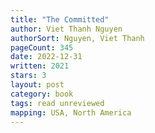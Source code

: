 ```yaml
---
title: "The Committed"
author: Viet Thanh Nguyen
authorSort: Nguyen, Viet Thanh
pageCount: 345
date: 2022-12-31
written: 2021
stars: 3
layout: post
category: book
tags: read unreviewed
mapping: USA, North America
---
```

